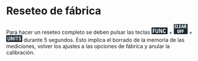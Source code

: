 <?xml version='1.0' encoding='utf-8'?>
<html xmlns="http://www.w3.org/1999/xhtml" lang="es" xml:lang="es">
<head>
  <link href="styles.css" rel="stylesheet" type="text/css"/>
  <title>DistoX + TopoDroid</title>
</head>
<body>

# Reseteo de fábrica

Para hacer un reseteo completo se deben pulsar las teclas ![img](img/teclaFunc.png) + ![img](img/teclaOff.png) + ![img](img/teclaUnits.png) durante 5 segundos. Esto implica el borrado de la memoria de las mediciones, volver los ajustes a las opciones de fábrica y anular la calibración.
  
</body></html>